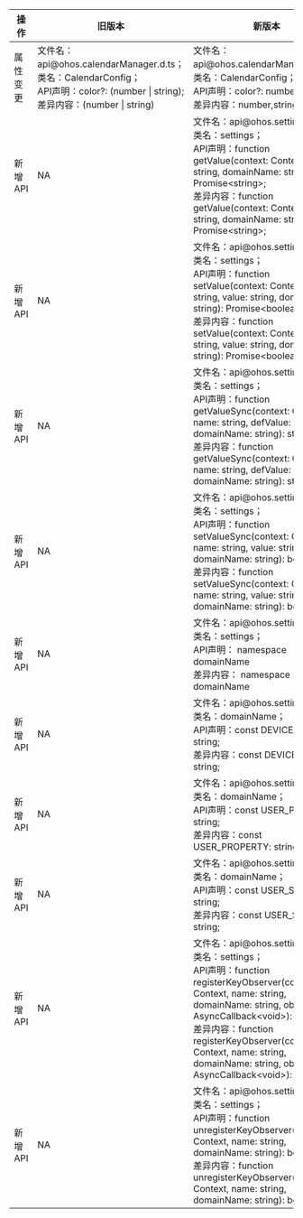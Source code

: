 | 操作 | 旧版本 | 新版本 | d.ts文件 |
| ---- | ------ | ------ | -------- |
|属性变更|文件名：api\@ohos.calendarManager.d.ts；<br>类名：CalendarConfig；<br>API声明：color?: (number \| string);<br>差异内容：(number \| string)|文件名：api\@ohos.calendarManager.d.ts；<br>类名：CalendarConfig；<br>API声明：color?: number \| string;<br>差异内容：number,string|api\@ohos.calendarManager.d.ts|
|新增API|NA|文件名：api\@ohos.settings.d.ts；<br>类名：settings；<br>API声明：function getValue(context: Context, name: string, domainName: string): Promise\<string>;<br>差异内容：function getValue(context: Context, name: string, domainName: string): Promise\<string>;|api\@ohos.settings.d.ts|
|新增API|NA|文件名：api\@ohos.settings.d.ts；<br>类名：settings；<br>API声明：function setValue(context: Context, name: string, value: string, domainName: string): Promise\<boolean>;<br>差异内容：function setValue(context: Context, name: string, value: string, domainName: string): Promise\<boolean>;|api\@ohos.settings.d.ts|
|新增API|NA|文件名：api\@ohos.settings.d.ts；<br>类名：settings；<br>API声明：function getValueSync(context: Context, name: string, defValue: string, domainName: string): string;<br>差异内容：function getValueSync(context: Context, name: string, defValue: string, domainName: string): string;|api\@ohos.settings.d.ts|
|新增API|NA|文件名：api\@ohos.settings.d.ts；<br>类名：settings；<br>API声明：function setValueSync(context: Context, name: string, value: string, domainName: string): boolean;<br>差异内容：function setValueSync(context: Context, name: string, value: string, domainName: string): boolean;|api\@ohos.settings.d.ts|
|新增API|NA|文件名：api\@ohos.settings.d.ts；<br>类名：settings；<br>API声明： namespace domainName<br>差异内容： namespace domainName|api\@ohos.settings.d.ts|
|新增API|NA|文件名：api\@ohos.settings.d.ts；<br>类名：domainName；<br>API声明：const DEVICE_SHARED: string;<br>差异内容：const DEVICE_SHARED: string;|api\@ohos.settings.d.ts|
|新增API|NA|文件名：api\@ohos.settings.d.ts；<br>类名：domainName；<br>API声明：const USER_PROPERTY: string;<br>差异内容：const USER_PROPERTY: string;|api\@ohos.settings.d.ts|
|新增API|NA|文件名：api\@ohos.settings.d.ts；<br>类名：domainName；<br>API声明：const USER_SECURITY: string;<br>差异内容：const USER_SECURITY: string;|api\@ohos.settings.d.ts|
|新增API|NA|文件名：api\@ohos.settings.d.ts；<br>类名：settings；<br>API声明：function registerKeyObserver(context: Context, name: string, domainName: string, observer: AsyncCallback\<void>): boolean;<br>差异内容：function registerKeyObserver(context: Context, name: string, domainName: string, observer: AsyncCallback\<void>): boolean;|api\@ohos.settings.d.ts|
|新增API|NA|文件名：api\@ohos.settings.d.ts；<br>类名：settings；<br>API声明：function unregisterKeyObserver(context: Context, name: string, domainName: string): boolean;<br>差异内容：function unregisterKeyObserver(context: Context, name: string, domainName: string): boolean;|api\@ohos.settings.d.ts|
